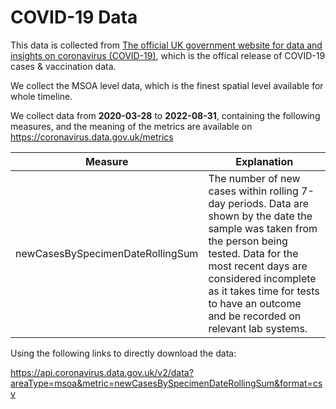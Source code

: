 
# COVID-19 Data

This data is collected from [The official UK government website for data and insights on coronavirus (COVID-19)](https://coronavirus.data.gov.uk/), which is the offical release of COVID-19 cases & vaccination data.

We collect the MSOA level data, which is the finest spatial level available for whole timeline.

We collect data from **2020-03-28** to **2022-08-31**, containing the following measures, and the meaning of the metrics are available on https://coronavirus.data.gov.uk/metrics

| Measure | Explanation |
| ------ | ------ | 
| newCasesBySpecimenDateRollingSum  |The number of new cases within rolling 7-day periods. Data are shown by the date the sample was taken from the person being tested. Data for the most recent days are considered incomplete as it takes time for tests to have an outcome and be recorded on relevant lab systems.|


Using the following links to directly download the data:

https://api.coronavirus.data.gov.uk/v2/data?areaType=msoa&metric=newCasesBySpecimenDateRollingSum&format=csv
